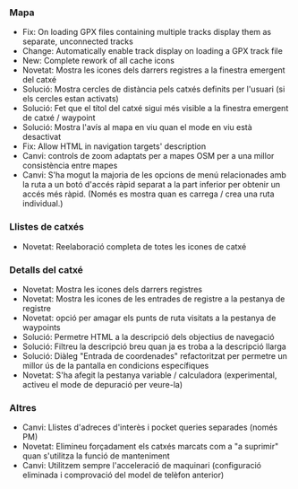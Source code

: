 ### Mapa
- Fix: On loading GPX files containing multiple tracks display them as separate, unconnected tracks
- Change: Automatically enable track display on loading a GPX track file
- New: Complete rework of all cache icons
- Novetat: Mostra les icones dels darrers registres a la finestra emergent del catxé
- Solució: Mostra cercles de distància pels catxés definits per l'usuari (si els cercles estan activats)
- Solució: Fet que el títol del catxé sigui més visible a la finestra emergent de catxé / waypoint
- Solució: Mostra l'avís al mapa en viu quan el mode en viu està desactivat
- Fix: Allow HTML in navigation targets' description
- Canvi: controls de zoom adaptats per a mapes OSM per a una millor consistència entre mapes
- Canvi: S'ha mogut la majoria de les opcions de menú relacionades amb la ruta a un botó d'accés ràpid separat a la part inferior per obtenir un accés més ràpid. (Només es mostra quan es carrega / crea una ruta individual.)

### Llistes de catxés
- Novetat: Reelaboració completa de totes les icones de catxé

### Detalls del catxé
- Novetat: Mostra les icones dels darrers registres
- Novetat: Mostra les icones de les entrades de registre a la pestanya de registre
- Novetat: opció per amagar els punts de ruta visitats a la pestanya de waypoints
- Solució: Permetre HTML a la descripció dels objectius de navegació
- Solució: Filtreu la descripció breu quan ja es troba a la descripció llarga
- Solució: Diàleg "Entrada de coordenades" refactoritzat per permetre un millor ús de la pantalla en condicions específiques
- Novetat: S'ha afegit la pestanya variable / calculadora (experimental, activeu el mode de depuració per veure-la)

### Altres
- Canvi: Llistes d'adreces d'interès i pocket queries separades (només PM)
- Novetat: Elimineu forçadament els catxés marcats com a "a suprimir" quan s'utilitza la funció de manteniment
- Canvi: Utilitzem sempre l'acceleració de maquinari (configuració eliminada i comprovació del model de telèfon anterior)
